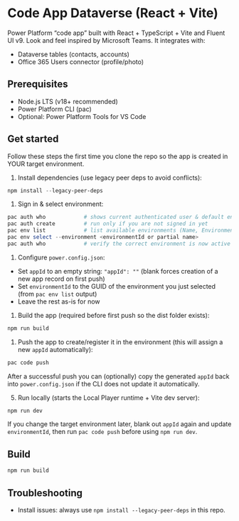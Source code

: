 # Code App Dataverse (React + Vite)

Power Platform “code app” built with React + TypeScript + Vite and Fluent UI v9. Look and feel inspired by Microsoft Teams.  It integrates with:

- Dataverse tables (contacts, accounts)
- Office 365 Users connector (profile/photo)

## Prerequisites

- Node.js LTS (v18+ recommended)
- Power Platform CLI (pac)
- Optional: Power Platform Tools for VS Code

## Get started

Follow these steps the first time you clone the repo so the app is created in YOUR target environment.

1. Install dependencies (use legacy peer deps to avoid conflicts):

```powershell
npm install --legacy-peer-deps
```

1. Sign in & select environment:

```powershell
pac auth who            # shows current authenticated user & default environment
pac auth create         # run only if you are not signed in yet
pac env list            # list available environments (Name, Environment ID)
pac env select --environment <environmentId or partial name>
pac auth who            # verify the correct environment is now active
```

1. Configure `power.config.json`:
 - Set `appId` to an empty string: `"appId": ""` (blank forces creation of a new app record on first push)
 - Set `environmentId` to the GUID of the environment you just selected (from `pac env list` output)
 - Leave the rest as-is for now

1. Build the app (required before first push so the dist folder exists):

```powershell
npm run build
```

1. Push the app to create/register it in the environment (this will assign a new `appId` automatically):

```powershell
pac code push
```

  After a successful push you can (optionally) copy the generated `appId` back into `power.config.json` if the CLI does not update it automatically.

5. Run locally (starts the Local Player runtime + Vite dev server):

```powershell
npm run dev
```

If you change the target environment later, blank out `appId` again and update `environmentId`, then run `pac code push` before using `npm run dev`.

## Build

```powershell
npm run build
```

## Troubleshooting

- Install issues: always use `npm install --legacy-peer-deps` in this repo.

